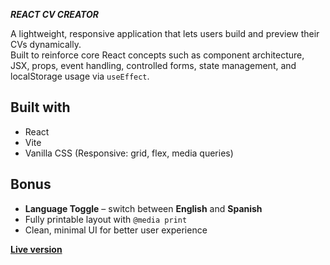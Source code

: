 **_REACT CV CREATOR_**

A lightweight, responsive application that lets users build and preview their CVs dynamically.  
Built to reinforce core React concepts such as component architecture, JSX, props, event handling, controlled forms, state management, and localStorage usage via `useEffect`.


**Built with**
---------------------------------------------------------------------
- React
- Vite
- Vanilla CSS (Responsive: grid, flex, media queries)

**Bonus**
---------------------------------------------------------------------

- **Language Toggle** – switch between **English** and **Spanish**
- Fully printable layout with `@media print`
- Clean, minimal UI for better user experience

**[Live version](https://gitthatjob.vercel.app/)** 
